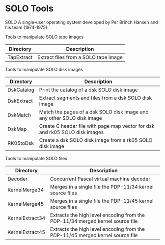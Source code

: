 # SOLO Tools
SOLO A single-user operating system developed by Per Brinch Hansen and his team (1974-1975)

Tools to manipulate SOLO tape images

|Directory |Description                        |
|----------|------------------------------------|
|TapExtract|Extract files from a SOLO tape image|

Tools to manipulate SOLO disk images

|Directory |Description                                                                |
|----------|---------------------------------------------------------------------------|
|DskCatalog|Print the catalog of a dsk SOLO disk image                                 |
|DskExtract|Extract segments and files from a dsk SOLO disk image                      |
|DskMatch  |Match the pages of a dsk SOLO disk image and any other SOLO disk image     | 
|DskMap    |Create C header file with page map vector for dsk and rk05 SOLO disk images|  
|RK05toDsk |Create a dsk SOLO disk image from a rk05 SOLO disk image                   |

Tools to manipulate SOLO files

|Directory      |Description                                                                  |
|---------------|-----------------------------------------------------------------------------|
|Decoder        |Concurrent Pascal virtual machine decoder                                    |
|KernelMerge34  |Merges in a single file the PDP-11/34 kernel source files                    |
|KernelMerge45  |Merges in a single file the PDP-11/45 kernel source files                    |
|KernelExtract34|Extracts the high level encoding from the PDP-11/34 merged kernel source file|
|KernelExtract45|Extracts the high level encoding from the PDP-11/45 merged kernel source file|
